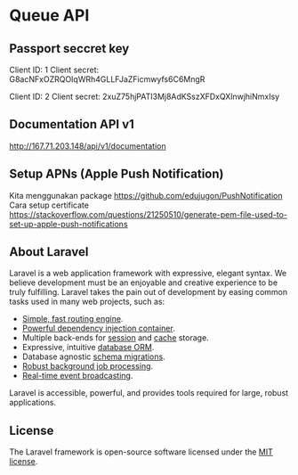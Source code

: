 
# Queue API

## Passport seccret key

Client ID: 1
Client secret: G8acNFxOZRQOIqWRh4GLLFJaZFicmwyfs6C6MngR

Client ID: 2
Client secret: 2xuZ75hjPATI3Mj8AdKSszXFDxQXlnwjhiNmxIsy

## Documentation API v1

http://167.71.203.148/api/v1/documentation

## Setup APNs (Apple Push Notification)

Kita menggunakan package https://github.com/edujugon/PushNotification
Cara setup certificate https://stackoverflow.com/questions/21250510/generate-pem-file-used-to-set-up-apple-push-notifications

## About Laravel

Laravel is a web application framework with expressive, elegant syntax. We believe development must be an enjoyable and creative experience to be truly fulfilling. Laravel takes the pain out of development by easing common tasks used in many web projects, such as:

- [Simple, fast routing engine](https://laravel.com/docs/routing).
- [Powerful dependency injection container](https://laravel.com/docs/container).
- Multiple back-ends for [session](https://laravel.com/docs/session) and [cache](https://laravel.com/docs/cache) storage.
- Expressive, intuitive [database ORM](https://laravel.com/docs/eloquent).
- Database agnostic [schema migrations](https://laravel.com/docs/migrations).
- [Robust background job processing](https://laravel.com/docs/queues).
- [Real-time event broadcasting](https://laravel.com/docs/broadcasting).

Laravel is accessible, powerful, and provides tools required for large, robust applications.

## License

The Laravel framework is open-source software licensed under the [MIT license](https://opensource.org/licenses/MIT).
